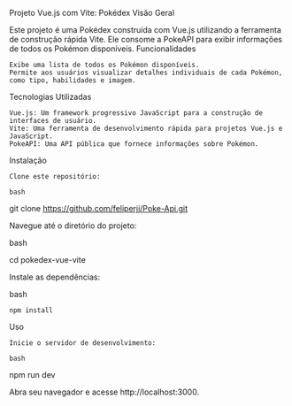 Projeto Vue.js com Vite: Pokédex
Visão Geral

Este projeto é uma Pokédex construída com Vue.js utilizando a ferramenta de construção rápida Vite. Ele consome a PokeAPI para exibir informações de todos os Pokémon disponíveis.
Funcionalidades

    Exibe uma lista de todos os Pokémon disponíveis.
    Permite aos usuários visualizar detalhes individuais de cada Pokémon, como tipo, habilidades e imagem.

Tecnologias Utilizadas

    Vue.js: Um framework progressivo JavaScript para a construção de interfaces de usuário.
    Vite: Uma ferramenta de desenvolvimento rápida para projetos Vue.js e JavaScript.
    PokeAPI: Uma API pública que fornece informações sobre Pokémon.

Instalação

    Clone este repositório:

    bash

git clone https://github.com/feliperjj/Poke-Api.git

Navegue até o diretório do projeto:

bash

cd pokedex-vue-vite

Instale as dependências:

bash

    npm install

Uso

    Inicie o servidor de desenvolvimento:

    bash

npm run dev

Abra seu navegador e acesse http://localhost:3000.
